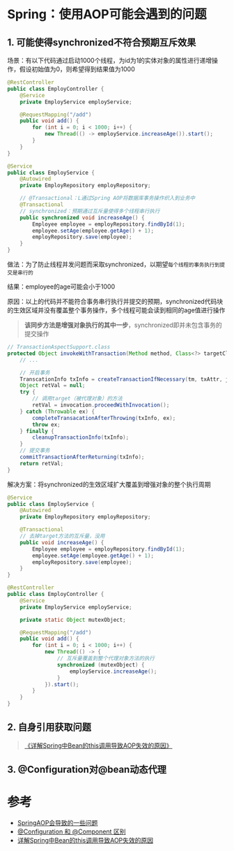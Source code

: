 # **Spring：使用AOP可能会遇到的问题**

## **1. 可能使得synchronized不符合预期互斥效果**

场景：有以下代码通过启动1000个线程，为id为1的实体对象的属性进行递增操作，假设初始值为0，则希望得到结果值为1000

```java
@RestController
public class EmployController {
    @Service
    private EmployService employService;

    @RequestMapping("/add")
    public void add() {
        for (int i = 0; i < 1000; i++) {
            new Thread(() -> employService.increaseAge()).start();
        }
    }
}

@Service
public class EmployService {
    @Autowired
    private EmployRepository employRepository;

    // @Transactional：L通过Spring AOP将数据库事务操作织入到业务中
    @Transactional
    // synchronized：预期通过互斥量使得多个线程串行执行
    public synchronized void increaseAge() {
        Employee employee = employRepository.findById(1);
        employee.setAge(employee.getAge() + 1);
        employRepository.save(employee);
    }
}
```

做法：为了防止线程并发问题而采取synchronized，以期望`每个线程的事务执行到提交是串行的`

结果：employee的age可能会小于1000

原因：以上的代码并不能符合事务串行执行并提交的预期，synchronized代码块的生效区域并没有覆盖整个事务操作，多个线程可能会读到相同的age值进行操作

> **该同步方法是增强对象执行的其中一步**，synchronized即并未包含事务的提交操作

```java
// TransactionAspectSupport.class
protected Object invokeWithTransaction(Method method, Class<?> targetClass, final InvocationCallbck invocation) throws Throwable {
    // ...

    // 开启事务
    TranscationInfo txInfo = createTransactionIfNecessary(tm, txAttr, joinpointIdentification);
    Object retVal = null;
    try {
        // 调用target（被代理对象）的方法
        retVal = invocation.proceedWithInvocation();
    } catch (Throwable ex) {
        completeTransacationAfterThrowing(txInfo, ex);
        throw ex;
    } finally {
        cleanupTransactionInfo(txInfo);
    }
    // 提交事务
    commitTransactionAfterReturning(txInfo);
    return retVal;
}
```

解决方案：将synchronized的生效区域扩大覆盖到增强对象的整个执行周期

```java
@Service
public class EmployService {
    @Autowired
    private EmployRepository employRepository;

    @Transactional
    // 去掉target方法的互斥量，没用
    public void increaseAge() {
        Employee employee = employRepository.findById(1);
        employee.setAge(employee.getAge() + 1);
        employRepository.save(employee);
    }
}

@RestController
public class EmployController {
    @Service
    private EmployService employService;

    private static Object mutexObject;

    @RequestMapping("/add")
    public void add() {
        for (int i = 0; i < 1000; i++) {
            new Thread(() -> {
                // 互斥量覆盖到整个代理对象方法的执行
                synchronized (mutexObject) {
                    employService.increaseAge();
                }
            }).start();
        }
    }
}
```

## **2. 自身引用获取问题**

> [《详解Spring中Bean的this调用导致AOP失效的原因》](https://my.oschina.net/guangshan/blog/1807721)



## **3. @Configuration对@bean动态代理**



# 参考
- [SpringAOP会导致的一些问题](https://www.jianshu.com/p/5fd84480c43f)
- [@Configuration 和 @Component 区别](https://blog.csdn.net/isea533/article/details/78072133)
- [详解Spring中Bean的this调用导致AOP失效的原因](https://my.oschina.net/guangshan/blog/1807721)